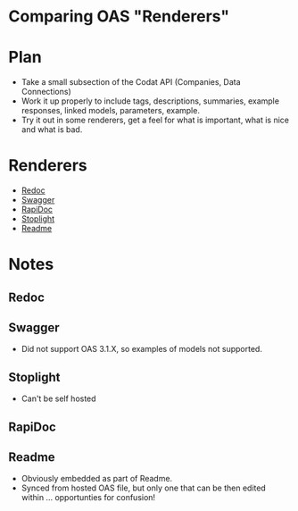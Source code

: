 # Comparing OAS "Renderers"

# Plan
* Take a small subsection of the Codat API (Companies, Data Connections)
* Work it up properly to include tags, descriptions, summaries, example responses, linked models, parameters, example.
* Try it out in some renderers, get a feel for what is important, what is nice and what is bad.

# Renderers
 * [Redoc](./redoc.html)
 * [Swagger](./swagger.html)
 * [RapiDoc](./rapidoc.html)
 * [Stoplight](https://dans-just-testing.stoplight.io/docs/playingwithoas/466k6ayziv9at-codat) 
 * [Readme](https://codat-group.readme.io/codat-clone-trial/reference/list-companies)

# Notes      
## Redoc

## Swagger
* Did not support OAS 3.1.X, so examples of models not supported.

## Stoplight
* Can't be self hosted

## RapiDoc

## Readme
* Obviously embedded as part of Readme.
* Synced from hosted OAS file, but only one that can be then edited within ... opportunties for confusion!